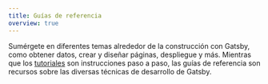 ```yaml
---
title: Guías de referencia
overview: true
---
```


Sumérgete en diferentes temas alrededor de la construcción con Gatsby, como obtener datos, crear y diseñar páginas, despliegue y más. Mientras que los [tutoriales](/tutorial/) son instrucciones paso a paso, las guías de referencia son recursos sobre las diversas técnicas de desarrollo de Gatsby.

<GuideList slug={props.slug} />
